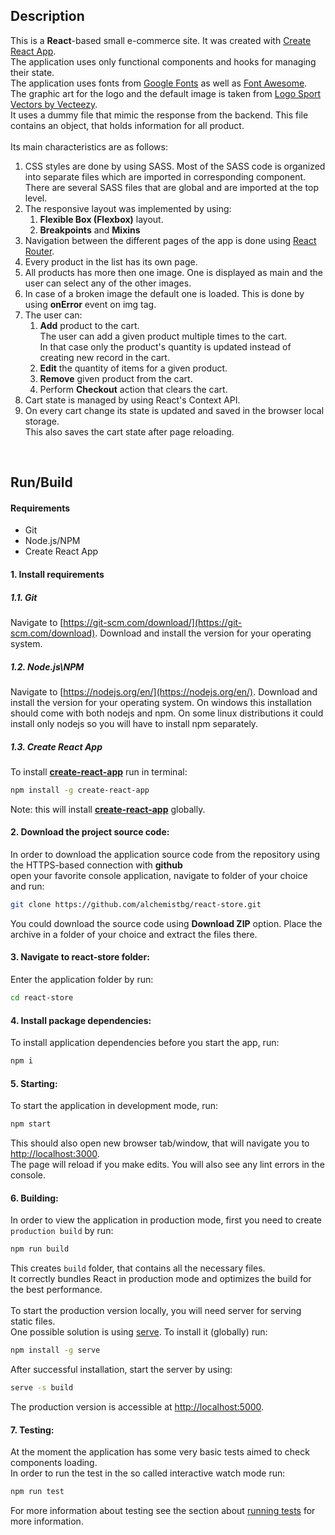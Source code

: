 ## Description
This is a **React**-based small e-commerce site. It was created with [Create React App](https://github.com/facebook/create-react-app).<br />
The application uses only functional components and hooks for managing their state.<br />
The application uses fonts from [Google Fonts](https://fonts.google.com/) as well as [Font Awesome](https://fontawesome.com/).<br />
The graphic art for the logo and the default image is taken from [Logo Sport Vectors by Vecteezy](https://www.vecteezy.com/free-vector/logo-sport).<br />
It uses a dummy file that mimic the response from the backend. This file contains an object, that holds information for all product.<br />
<br />
Its main characteristics are as follows:<br />
1. CSS styles are done by using SASS. Most of the SASS code is organized into separate files which are imported in corresponding component.<br />There are several SASS files that are global and are imported at the top level.
2. The responsive layout was implemented by using:
   1. **Flexible Box (Flexbox)** layout.<br />
   2. **Breakpoints** and **Mixins**
3. Navigation between the different pages of the app is done using [React Router](https://reacttraining.com/react-router/web/guides/quick-start).<br />
4. Every product in the list has its own page.<br />
5. All products has more then one image. One is displayed as main and the user can select any of the other images.<br />
6. In case of a broken image the default one is loaded. This is done by using **onError** event on img tag.<br />
7. The user can:<br /> 
   1. **Add** product to the cart.<br /> The user can add a given product multiple times to the cart.<br /> In that case only the product's quantity is updated instead of creating new record in the cart.<br />
   2. **Edit** the quantity of items for a given product.<br />
   3. **Remove** given product from the cart.<br />
   4. Perform **Checkout** action that clears the cart.<br />
8. Cart state is managed by using React's Context API.<br />
9. On every cart change its state is updated and saved in the browser local storage.<br /> This also saves the cart state after page reloading.<br />
<br />

## Run/Build

#### Requirements
* Git<br />
* Node.js/NPM<br />
* Create React App

#### 1\. Install requirements
##### 1.1\. Git
Navigate to [https://git-scm.com/download/](https://git-scm.com/download). Download and install the version for your operating system.
##### 1.2\. Node.js\NPM
Navigate to [https://nodejs.org/en/](https://nodejs.org/en/). Download and install the version for your operating system. 
On windows this installation should come with both nodejs and npm. On some linux distributions it could install only nodejs so you will have to install npm separately.
##### 1.3\. Create React App
To install [**create-react-app**](https://create-react-app.dev/) run in terminal:
```bash
npm install -g create-react-app
```
Note: this will install [**create-react-app**](https://create-react-app.dev/) globally.
#### 2\. Download the project source code:
In order to download the application source code from the repository using the HTTPS-based connection with **github** <br/> 
open your favorite console application, navigate to folder of your choice and run:
```bash
git clone https://github.com/alchemistbg/react-store.git
```
You could download the source code using **Download ZIP** option. Place the archive in a folder of your choice and extract the files there.

#### 3\. Navigate to **react-store** folder:
Enter the application folder by run:
```bash
cd react-store
```

#### 4\. Install package dependencies:
To install application dependencies before you start the app, run:<br />
```bash
npm i
```

#### 5\. Starting:
To start the application in development mode, run:<br />
```bash
npm start
```
This should also open new browser tab/window, that will navigate you to [http://localhost:3000](http://localhost:3000).<br />
The page will reload if you make edits. You will also see any lint errors in the console.

#### 6\. Building:
In order to view the application in production mode, first you need to create `production build` by run:
```bash
npm run build
```
This creates `build` folder, that contains all the necessary files.<br />
It correctly bundles React in production mode and optimizes the build for the best performance.<br />
<br />
To start the production version locally, you will need server for serving static files.<br />
One possible solution is using [serve](https://github.com/zeit/serve). To install it (globally) run:
```bash
npm install -g serve
```
After successful installation, start the server by using:
```bash
serve -s build
```
The production version is accessible at [http://localhost:5000](http://localhost:5000).

#### 7\. Testing:
At the moment the application has some very basic tests aimed to check components loading.<br/>
In order to run the test in the so called interactive watch mode run:
```bash
npm run test
```
For more information about testing see the section about [running tests](https://facebook.github.io/create-react-app/docs/running-tests) for more information.
